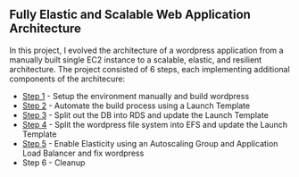 ## Fully Elastic and Scalable Web Application Architecture
In this project, I evolved the architecture of a wordpress application from a manually built single EC2 instance to a scalable, elastic, and resilient architecture. The project consisted of 6 steps, each implementing additional components of the architecure:
* [Step 1](https://github.com/Diana725/AWS-Solutions-Architect-Projects/tree/main/Fully%20Elastic%20and%20Scalable%20Web%20Application%20Architecture/Step%201) - Setup the environment manually and build wordpress
* [Step 2](https://github.com/Diana725/AWS-Solutions-Architect-Projects/tree/main/Fully%20Elastic%20and%20Scalable%20Web%20Application%20Architecture/Step%202) - Automate the build process using a Launch Template
* [Step 3](https://github.com/Diana725/AWS-Solutions-Architect-Projects/tree/main/Fully%20Elastic%20and%20Scalable%20Web%20Application%20Architecture/Step%203) - Split out the DB into RDS and update the Launch Template
* [Step 4](https://github.com/Diana725/AWS-Solutions-Architect-Projects/tree/main/Fully%20Elastic%20and%20Scalable%20Web%20Application%20Architecture/Step%204) - Split the wordpress file system into EFS and update the Launch Template
* [Step 5](https://github.com/Diana725/AWS-Solutions-Architect-Projects/tree/main/Fully%20Elastic%20and%20Scalable%20Web%20Application%20Architecture/Step%205) - Enable Elasticity using an Autoscaling Group and Application Load Balancer and fix wordpress
* Step 6 - Cleanup

